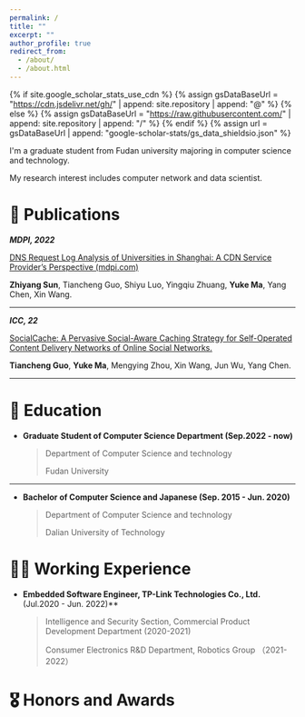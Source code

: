 ```yaml
---
permalink: /
title: ""
excerpt: ""
author_profile: true
redirect_from: 
  - /about/
  - /about.html
---
```

{% if site.google_scholar_stats_use_cdn %}
{% assign gsDataBaseUrl = "https://cdn.jsdelivr.net/gh/" | append: site.repository | append: "@" %}
{% else %}
{% assign gsDataBaseUrl = "https://raw.githubusercontent.com/" | append: site.repository | append: "/" %}
{% endif %}
{% assign url = gsDataBaseUrl | append: "google-scholar-stats/gs_data_shieldsio.json" %}

<span class='anchor' id='about-me'></span>

I'm a graduate student from Fudan university majoring in computer science and technology.

My research interest includes computer network and data scientist.

# 📝 Publications

***MDPI, 2022***

[DNS Request Log Analysis of Universities in Shanghai: A CDN Service Provider’s Perspective (mdpi.com)](https://www.mdpi.com/2078-2489/13/11/542)

**Zhiyang Sun**, Tiancheng Guo, Shiyu Luo, Yingqiu Zhuang, **Yuke Ma**, Yang Chen, Xin Wang.

---

***ICC, 22***

<u>SocialCache: A Pervasive Social-Aware Caching Strategy for Self-Operated Content Delivery Networks of Online Social Networks.</u>

**Tiancheng Guo**, **Yuke Ma**, Mengying Zhou, Xin Wang, Jun Wu, Yang Chen.

---



# 📖 Education

- **Graduate Student of Computer Science Department (Sep.2022 - now)**

  > Department of Computer Science and technology
  >
  > Fudan University

---

- **Bachelor of Computer Science and Japanese (Sep. 2015 - Jun. 2020)**

  > Department of Computer Science and technology
  >
  > Dalian University of Technology

# :man_health_worker: Working Experience

- **Embedded Software Engineer, TP-Link Technologies Co., Ltd.** (Jul.2020 - Jun. 2022)** 

  >  Intelligence and Security Section, Commercial Product Development Department (2020-2021)
  >
  >  Consumer Electronics R&D Department, Robotics Group （2021-2022）

# 🎖 Honors and Awards
